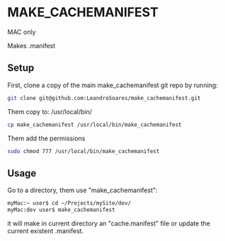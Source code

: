 MAKE_CACHEMANIFEST
==================

MAC only

Makes .manifest

Setup
---------
First, clone a copy of the main make_cachemanifest git repo by running:

```bash
git clone git@github.com:LeandroSoares/make_cachemanifest.git
```
Them copy to: /usr/local/bin/

```bash
cp make_cachemanifest /usr/local/bin/make_cachemanifest
```
Them add the permissions
```bash
sudo chmod 777 /usr/local/bin/make_cachemanifest
```
Usage
---------
Go to a directory, them use "make_cachemanifest":
```bash
myMac:~ user$ cd ~/Projects/mySite/dev/
myMac:dev user$ make_cachemanifest
```
it will make in current directory an "cache.manifest" file or update the current existent .manifest.
